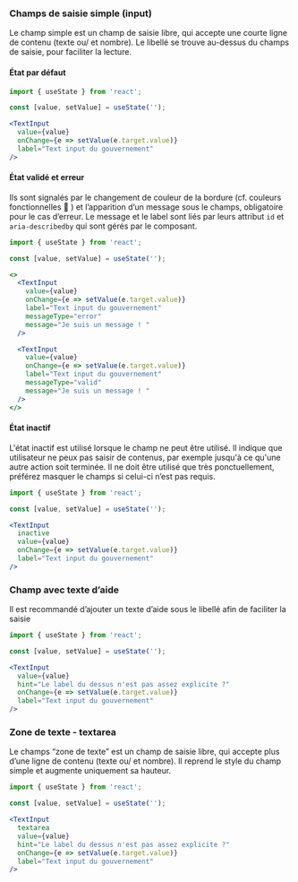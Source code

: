 ### Champs de saisie simple (input)

Le champ simple est un champ de saisie libre, qui accepte une courte ligne de contenu (texte ou/ et nombre). Le libellé se trouve au-dessus du champs de saisie, pour faciliter la lecture.

#### État par défaut

```jsx
import { useState } from 'react';

const [value, setValue] = useState('');

<TextInput
  value={value}
  onChange={e => setValue(e.target.value)}
  label="Text input du gouvernement"
/>
```

#### État validé et erreur

Ils sont signalés par le changement de couleur de la bordure (cf. couleurs fonctionnelles 🔗 ) et l’apparition d’un message sous le champs, obligatoire pour le cas d’erreur.
Le message et le label sont liés par leurs attribut `id` et `aria-describedby` qui sont gérés par le composant.

```jsx
import { useState } from 'react';

const [value, setValue] = useState('');

<>
  <TextInput
    value={value}
    onChange={e => setValue(e.target.value)}
    label="Text input du gouvernement"
    messageType="error"
    message="Je suis un message ! "
  />

  <TextInput
    value={value}
    onChange={e => setValue(e.target.value)}
    label="Text input du gouvernement"
    messageType="valid"
    message="Je suis un message ! "
  />
</>
```

#### État inactif

L'état inactif est utilisé lorsque le champ ne peut être utilisé. Il indique que utilisateur ne peux pas saisir de contenus, par exemple jusqu'à ce qu'une autre action soit terminée. Il ne doit être utilisé que très ponctuellement, préférez masquer le champs si celui-ci n’est pas requis.

```jsx
import { useState } from 'react';

const [value, setValue] = useState('');

<TextInput
  inactive
  value={value}
  onChange={e => setValue(e.target.value)}
  label="Text input du gouvernement"
/>
```

### Champ avec texte d’aide
Il est recommandé d’ajouter un texte d’aide sous le libellé afin de faciliter la saisie

```jsx
import { useState } from 'react';

const [value, setValue] = useState('');

<TextInput
  value={value}
  hint="Le label du dessus n'est pas assez explicite ?"
  onChange={e => setValue(e.target.value)}
  label="Text input du gouvernement"
/>
```

### Zone de texte - textarea
Le champs “zone de texte” est un champ de saisie libre, qui accepte plus d’une ligne de contenu (texte ou/ et nombre). Il reprend le style du champ simple et augmente uniquement sa hauteur.

```jsx
import { useState } from 'react';

const [value, setValue] = useState('');

<TextInput
  textarea
  value={value}
  hint="Le label du dessus n'est pas assez explicite ?"
  onChange={e => setValue(e.target.value)}
  label="Text input du gouvernement"
/>
```
